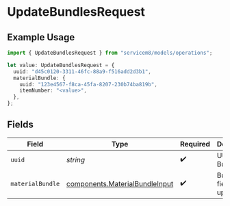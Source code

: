 # UpdateBundlesRequest

## Example Usage

```typescript
import { UpdateBundlesRequest } from "servicem8/models/operations";

let value: UpdateBundlesRequest = {
  uuid: "d45c0120-3311-46fc-88a9-f516add2d3b1",
  materialBundle: {
    uuid: "123e4567-f8ca-45fa-8207-230b74ba819b",
    itemNumber: "<value>",
  },
};
```

## Fields

| Field                                                                            | Type                                                                             | Required                                                                         | Description                                                                      |
| -------------------------------------------------------------------------------- | -------------------------------------------------------------------------------- | -------------------------------------------------------------------------------- | -------------------------------------------------------------------------------- |
| `uuid`                                                                           | *string*                                                                         | :heavy_check_mark:                                                               | UUID of the Bundle                                                               |
| `materialBundle`                                                                 | [components.MaterialBundleInput](../../models/components/materialbundleinput.md) | :heavy_check_mark:                                                               | Bundle fields to update                                                          |